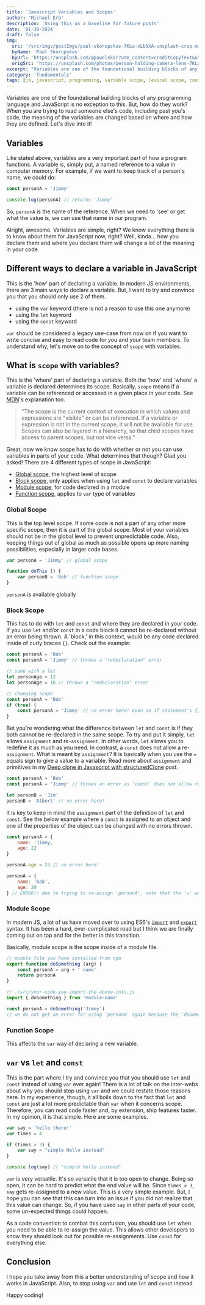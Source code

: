 ```yaml
---
title: 'Javascript Variables and Scopes'
author: 'Michael Erb'
description: 'Using this as a baseline for future posts'
date: '01-30-2024'
draft: false
img:
  src: '/src/imgs/postImgs/paul-skorupskas-7KLa-xLbSXA-unsplash-crop-min.jpg'
  byName: 'Paul Skorupskas'
  byUrl: 'https://unsplash.com/@pawelskor?utm_content=creditCopyText&utm_medium=referral&utm_source=unsplash'
  origSrc: 'https://unsplash.com/photos/person-holding-camera-lens-7KLa-xLbSXA?utm_content=creditCopyText&utm_medium=referral&utm_source=unsplash'
excerpt: "Variables are one of the foundational building blocks of any programming language and JavaScript is no exception to this. But, how do they work? When you are trying to read someone else's code, including past you's code, the meaning of the variables are changed based on where and how they are defined. Let's dive into it!"
category: 'fundamentals'
tags: [js, javascript, programming, variable scope, lexical scope, const/let, primitive]
---
```


Variables are one of the foundational building blocks of any programming language and JavaScript is no exception to this. But, how do they work? When you are trying to read someone else's code, including past you's code, the meaning of the variables are changed based on where and how they are defined. Let's dive into it!

## Variables

Like stated above, variables are a very important part of how a program functions. A variable is, simply put, a named reference to a value in computer memory. For example, if we want to keep track of a person's name, we could do:

```javascript
const personA = 'Jimmy'

console.log(personA) // returns 'Jimmy'
```

So, `personA` is the name of the reference. When we need to 'see' or get what the value is, we can use that name in our program.

Alright, awesome. Variables are simple, right? We know everything there is to know about them for JavaScript now, right? Well, kinda... how you declare them and where you declare them will change a lot of the meaning in your code.

## Different ways to declare a variable in JavaScript

This is the 'how' part of declaring a variable. In modern JS environments, there are 3 main ways to declare a variable. But, I want to try and convince you that you should only use 2 of them.

* using the `var` keyword (there is not a reason to use this one anymore)
* using the `let` keyword
* using the `const` keyword

`var` should be considered a legacy use-case from now on if you want to write concise and easy to read code for you and your team members. To understand why, let's move on to the concept of `scope` with variables.

## What is `scope` with variables?

This is the 'where' part of declaring a variable. Both the 'how' and 'where' a variable is declared determines its scope. Basically, `scope` means if a variable can be referenced or accessed in a given place in your code. See <a href="https://developer.mozilla.org/en-US/docs/Glossary/Scope" target="_blank">MDN</a>'s explanation too.

> "The scope is the current context of execution in which values and expressions are "visible" or can be referenced. If a variable or expression is not in the current scope, it will not be available for use. Scopes can also be layered in a hierarchy, so that child scopes have access to parent scopes, but not vice versa."

Great, now we know scope has to do with whether or not you can use variables in parts of your code. What determines that though? Glad you asked! There are 4 different types of scope in JavaScript:

* [Global scope](#global-scope), the highest level of scope
* [Block scope](#block-scope), only applies when using `let` and `const` to declare variables
* [Module scope](#module-scope), for code declared in a module
* [Function scope](#function-scope), applies to `var` type of variables

### Global Scope

This is the top level scope. If some code is not a part of any other more specific scope, then it is part of the global scope. Most of your variables should not be in the global level to prevent unpredictable code. Also, keeping things out of global as much as possible opens up more naming possibilities, especially in larger code bases.

```javascript
var personA = 'Jimmy' // global scope

function doThis () {
	var personB = 'Bob' // function scope
}
```

`personA` is available globally

### Block Scope

This has to do with `let` and `const` and where they are declared in your code. If you use `let` and/or `const` in a code block it cannot be re-declared without an error being thrown. A 'block,' in this context, would be any code declared inside of curly braces `{}`. Check out the example:

```javascript
const personA = 'Bob'
const personA = 'Jimmy' // throws a "redeclaration" error

// same with a let
let personAge = 12
let personAge = 16 // throws a "redeclaration" error

// changing scope
const personA = 'Bob'
if (true) {
	const personA = 'Jimmy' // no error here! even an if statement's {} counts as a new block! The downside here is that 'personA' outside of this block's scope is no longer accessible here in this block.
}
```

Bet you're wondering what the difference between `let` and `const` is if they both cannot be re-declared in the same scope. To try and put it simply, `let` allows `assignment` and re-`assignment`. In other words, `let` allows you to redefine it as much as you need. In contrast, a `const` does not allow a re-`assignment`. What is meant by `assignment`? It is basically when you use the `=` equals sign to give a value to a variable. Read more about `assignment` and primitives in my <a href="/blog/deep-clone-javascript" target="_blank">Deep clone in Javascript with structuredClone</a> post.

```javascript
const personA = 'Bob'
const personA = 'Jimmy' // throws an error as 'const' does not allow re-assignment

let personB = 'Jim'
personB = 'Albert' // no error here!
```

It is key to keep in mind the `assignment` part of the definition of `let` and `const`. See the below example where a `const` is assigned to an object and one of the properties of the object can be changed with no errors thrown.

```javascript
const personA = {
	name: 'Jimmy,
	age: 22
}

personA.age = 23 // no error here!

personA = {
	name: 'bob',
	age: 20
} // ERROR!! due to trying to re-assign 'personA', note that the '=' was used
```

### Module Scope

In modern JS, a lot of us have moved over to using ES6's <a href="https://developer.mozilla.org/en-US/docs/Web/JavaScript/Reference/Statements/import" target="_blank">`import`</a> and <a href="https://developer.mozilla.org/en-US/docs/Web/JavaScript/Reference/Statements/export" target="_blank">`export`</a> syntax. It has been a hard, over-complicated road but I think we are finally coming out on top and for the better in this transition.

Basically, module scope is the scope inside of a module file.

```javascript
// module file you have installed from npm
export function doSomething (arg) {
	const personA = arg + ' name'
	return personA
}

// ./src/your-code-you-import-the-above-into.js
import { doSomething } from 'module-name'

const personA = doSomething('Jimmy')
// we do not get an error for using 'personA' again because the 'doSomething' module has a different scope
```

### Function Scope

This affects the `var` way of declaring a new variable. 


## `var` vs `let` and `const`

This is the part where I try and convince you that you should use `let` and `const` instead of using `var` ever again! There is a lot of talk on the inter-webs about why you should stop using `var` and we could restate those reasons here. In my experience, though, it all boils down to the fact that `let` and `const` are just a lot more predictable than `var` when it concerns scope. Therefore, you can read code faster and, by extension, ship features faster. In my opinion, it is that simple. Here are some examples.

```javascript
var say = 'hello there!'
var times = 4

if (times > 3) {
	var say = "simple Hello instead"
}

console.log(say) // "simple Hello instead"
```

`var` is very versatile. It's so versatile that it is too open to change. Being so open, it can be hard to predict what the end value will be. Since `times > 3`, `say` gets re-assigned to a new value. This is a very simple example. But, I hope you can see that this can turn into an issue if you did not realize that this value can change. So, if you have used `say` in other parts of your code, some un-expected things could happen.

As a code convention to combat this confusion, you should use `let` when you need to be able to re-assign the value. This allows other developers to know they should look out for possible re-assignments. Use `const` for everything else.

## Conclusion

I hope you take away from this a better understanding of scope and how it works in JavaScript. Also, to stop using `var` and use `let` and `const` instead.

Happy coding!
